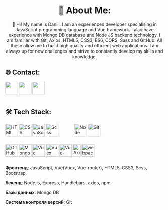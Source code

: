 <h1 align="center">🌟 About Me:</h1> 

 <p align="center"> 
  👋 Hi! My name is Daniil. 
  I am an experienced developer specialising in JavaScript programming language and Vue framework. I also have experience with Mongo DB database and Node JS backend technology. I am familiar with Git, Axios, HTML5, CSS3,       ES6, CORS, Sass and GitHub. All these allow me to build high quality and efficient web applications. I am always up for new challenges and strive to constantly develop my skills and knowledge.
 </p> 
 <p>
 <h2  align="left">🌐 Contact:</h2> 

 <a href="https://t.me/TEMIK1223"><img align="left" src="https://www.svgrepo.com/show/452115/telegram.svg" width="40px" height="40px"></a>
 <a href="https://vk.com/id704701802"><img  align="left" src="https://www.svgrepo.com/show/349554/vk.svg" width="40px" height="40px"></a>
 <a href="https://wa.me/89950048204"><img  align="left" src="https://www.svgrepo.com/show/475692/whatsapp-color.svg" width="40px" height="40px"></a>
</p>
<br>
<br>
<br>



 <h2  align="left">🛠️ Tech Stack:</h2> 
<img  align="left" src="https://www.svgrepo.com/show/452228/html-5.svg" width="40px" height="40px" alt="HTML" > 
   <img  align="left" src="https://www.svgrepo.com/show/452185/css-3.svg" width="40px" height="40px" alt="CSS"> 
   <img  align="left" src="https://www.svgrepo.com/show/349419/javascript.svg" width="40px" height="40px" alt="JavaScript"> 
   <img  align="left" src="https://www.svgrepo.com/show/374067/scss2.svg" width="40px" height="40px" alt="Scss" style="margin-right: 50;"> 
   <img  align="left" src="https://www.svgrepo.com/show/303266/nodejs-icon-logo.svg" width="40px" height="40px" alt="Node JS"> 
    <img  align="left" src="https://www.svgrepo.com/show/452210/git.svg" width="40px" height="40px" alt="Git"> 
     <br>
    <br>
    <br>
    <p>
        <img  align="left" src="https://www.svgrepo.com/show/475654/github-color.svg" width="40px" height="40px" alt="GitHub"> 
       <img  align="left" src="https://www.svgrepo.com/show/331488/mongodb.svg" width="40px" height="40px" alt="MongoDB"> 
    <img  align="left" src="https://www.svgrepo.com/show/303494/vue-9-logo.svg" width="40px" height="40px" alt="Vue">  
     <img  align="left" src="https://user-images.githubusercontent.com/7110136/29002857-9e802f08-7ab4-11e7-9c31-604b5d0d0c19.png" width="40px" height="40px" alt="Vuex"> 
     <img  align="left" src="https://user-images.githubusercontent.com/7110136/29002858-a09570d2-7ab4-11e7-8faa-5dd6d4458b0d.png" width="40px" height="40px" alt="Vue-router"> 
      <img  align="left" src="https://user-images.githubusercontent.com/43313420/105893220-1bae8780-6013-11eb-87be-eeac845ecc6f.png" width="25px" height="40px" alt="Axios"> 
  <img  align="left" src="https://www.svgrepo.com/show/354552/webpack.svg" width="40px" height="40px" alt="webpack">
 <br>
 <br> 
 <br> 
     
**Фронтенд**: JavaScript, Vue(Vuex, Vue-router), HTML5, CSS3, Scss, Bootstrap

**Бекенд**: Node.js, Express, Handlebars, axios, npm

**Базы данных**: Mongo DB

**Система контроля версий**: Git


 </p>
  

    
 
 
